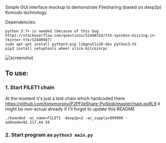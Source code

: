 Simple GUI interface mockup to demonstrate Filesharing (based on dexp2p) Komodo technology.

Dependencies:
```
python 3.7+ is needed (because of this bug https://stackoverflow.com/questions/52440314/ttk-spinbox-missing-in-tkinter-ttk/52440947)
sudo apt-get install python3-pip libgnutls28-dev python3-tk
pip3 install setuptools wheel slick-bitcoinrpc
```


![screenshot](https://i.imgur.com/tXbwgRr.png)

## To use:

### 1. Start FILET1 chain

At the moment it's just a test chain which hardcoded there https://github.com/tonymorony/P2PFileShare-Py/blob/master/main.py#L9 it might be non-actual already if I'll forgot to update this README

```
./komodod -ac_name=FILET1 -dexp2p=2 -ac_supply=999999 -addnode=95.217.44.58
```

### 2. Start program as `python3 main.py`